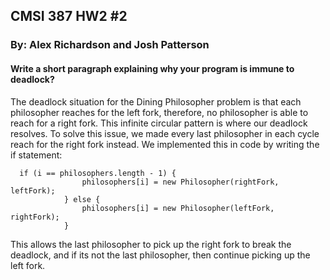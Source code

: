 ## CMSI 387 HW2 #2
### By: Alex Richardson and Josh Patterson

#### Write a short paragraph explaining why your program is immune to deadlock?
The deadlock situation for the Dining Philosopher problem is that each philosopher reaches for the left fork, therefore, no philosopher is able to reach for a right fork. This infinite circular pattern is where our deadlock resolves. To solve this issue, we made every last philosopher in each cycle reach for the right fork instead. We implemented this in code by writing the if statement:
```
  if (i == philosophers.length - 1) {
                philosophers[i] = new Philosopher(rightFork, leftFork); 
            } else {
                philosophers[i] = new Philosopher(leftFork, rightFork);
            }
```
This allows the last philosopher to pick up the right fork to break the deadlock, and if its not the last philosopher, then continue picking up the left fork.
